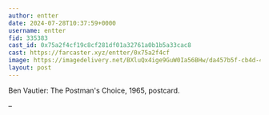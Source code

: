```yaml
---
author: entter
date: 2024-07-28T10:37:59+0000
username: entter
fid: 335383
cast_id: 0x75a2f4cf19c8cf281df01a32761a0b1b5a33cac8
cast: https://farcaster.xyz/entter/0x75a2f4cf
image: https://imagedelivery.net/BXluQx4ige9GuW0Ia56BHw/da457b5f-cb4d-48c1-3c41-9b2f20d72400/original
layout: post
---
```


Ben Vautier: The Postman's Choice, 1965, postcard.

–

<img src='https://imagedelivery.net/BXluQx4ige9GuW0Ia56BHw/da457b5f-cb4d-48c1-3c41-9b2f20d72400/original' alt='' referrerpolicy='no-referrer'/>
